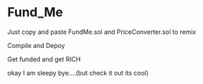 # Fund_Me

Just copy and paste FundMe.sol and PriceConverter.sol to remix 

Compile and Depoy

Get funded and get RICH


okay I am sleepy bye....(but check it out its cool)
